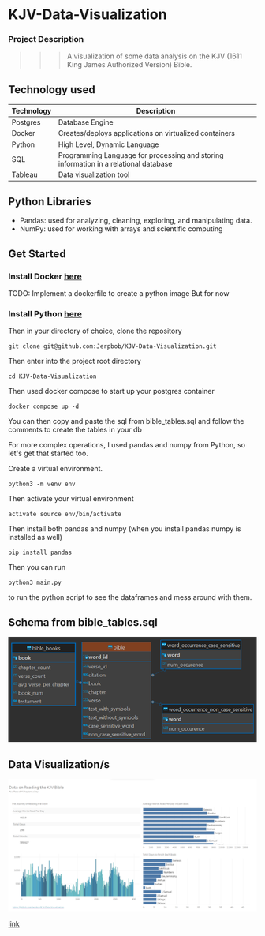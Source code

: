 # KJV-Data-Visualization
### Project Description
>>>A visualization of some data analysis on the KJV (1611 King James Authorized Version) Bible. 

## Technology used

| Technology | Description | 
|------------|-------------|
| Postgres   | Database Engine |
| Docker     | Creates/deploys applications on virtualized containers |
| Python     | High Level, Dynamic Language |
| SQL        | Programming Language for processing and storing information in a relational database |
| Tableau | Data visualization tool |

## Python Libraries 
* Pandas: used for analyzing, cleaning, exploring, and manipulating data.
* NumPy: used for working with arrays and scientific computing
## Get Started
### Install Docker [here](https://www.docker.com/get-started/)
TODO: Implement a dockerfile to create a python image
But for now
### Install Python [here](https://www.python.org/downloads/)
Then in your directory of choice, clone the repository

```
git clone git@github.com:Jerpbob/KJV-Data-Visualization.git
```

Then enter into the project root directory

```
cd KJV-Data-Visualization
```

Then used docker compose to start up your postgres container

```
docker compose up -d
```

You can then copy and paste the sql from bible_tables.sql and follow the comments to create the tables in your db

For more complex operations, I used pandas and numpy from Python, so let's get that started too.

Create a virtual environment.
```
python3 -m venv env
```

Then activate your virtual environment

```
activate source env/bin/activate
```

Then install both pandas and numpy (when you install pandas numpy is installed as well) 

```
pip install pandas
```

Then you can run 
```
python3 main.py
``` 
to run the python script to see the dataframes and mess around with them.

## Schema from bible_tables.sql
![schema table using dbeaver](<postgres - public - bible.png>)

## Data Visualization/s
![Tableau Visualization](image.png)

[link](https://public.tableau.com/app/profile/jeru.paul.balares/viz/KJV_4_Chapters_Per_Day/Dashboard1)